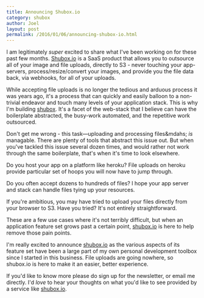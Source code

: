 ```yaml
---
title: Announcing Shubox.io
category: shubox
author: Joel
layout: post
permalink: /2016/01/06/announcing-shubox-io.html
---
```


I am legitimately *super* excited to share what I've been working on for these past few months.
[Shubox.io][] is a SaaS product that allows you to outsource all of your image and file uploads,
directly to S3 - never touching your app-servers, process/resize/convert your images, and provide
you the file data back, via webhooks, for all of your uploads.

While accepting file uploads is no longer the tedious and arduous process it was years ago, it's a
process that can quickly and easily balloon to a non-trivial endeavor and touch many levels of your
application stack. This is why I'm building [shubox][]. It's a facet of the web-stack that I believe can
have the boilerplate abstracted, the busy-work automated, and the repetitive work outsourced.

Don't get me wrong - this task&mdash;uploading and processing files&mdahs; *is* managable. There
are plenty of tools that abstract this issue out. But when you've tackled this issue several dozen
times, and would rather not work through the same boilerplate, that's when it's time to look
elsewhere.

Do you host your app on a platform like heroku? File uploads on heroku provide particular set of
hoops you will now have to jump through.

Do you often accept dozens to hundreds of files? I hope your app server and stack can handle files
tying up your resources.

If you're ambitious, you may have tried to upload your files directly from your browser to S3. Have
you tried? It's not entirely straightforward.

These are a few use cases where it's not terribly difficult, but when an application feature set
grows past a certain point, [shubox.io][] is here to help remove those pain points.

I'm really excited to announce [shubox.io][] as the various aspects of its feature set have been a
large part of my own personal development toolbox since I started in this business. File uploads are
going nowhere, so shubox.io is here to make it an easier, better experience.

If you'd like to know more please do sign up for the newsletter, or
<span class="email-me">email me directly</span>. I'd *love* to hear your thoughts on what you'd
like to see provided by a service like [shubox.io][].

[Shubox.io]: https://shubox.io
[shubox]: https://shubox.io
[shubox.io]: https://shubox.io
